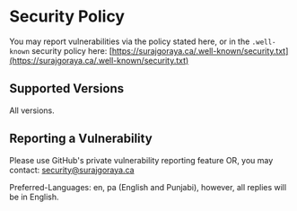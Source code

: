 # Security Policy

You may report vulnerabilities via the policy stated here, or in the `.well-known` security policy here: [https://surajgoraya.ca/.well-known/security.txt](https://surajgoraya.ca/.well-known/security.txt)

## Supported Versions
All versions.

## Reporting a Vulnerability
Please use GitHub's private vulnerability reporting feature OR, you may contact: security@surajgoraya.ca

Preferred-Languages: en, pa (English and Punjabi), however, all replies will be in English.
